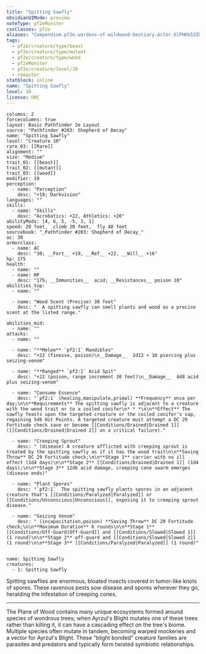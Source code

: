 ```yaml
---
title: "Spitting Sawfly"
obsidianUIMode: preview
noteType: pf2eMonster
cssClasses: pf2e
aliases: "Compendium.pf2e.wardens-of-wildwood-bestiary.Actor.6lPHKb53ZG98ZTLL" 
tags:
  - pf2e/creature/type/beast
  - pf2e/creature/type/mutant
  - pf2e/creature/type/wood
  - pf2eMonster
  - pf2e/creature/level/10
  - remaster
statblock: inline
name: "Spitting Sawfly"
level: 10
license: ORC
---
```


```statblock
columns: 2
forcecolumns: true
layout: Basic Pathfinder 2e Layout
source: "Pathfinder #203: Shepherd of Decay"
name: "Spitting Sawfly"
level: "Creature 10"
rare_03: [[Rare]]
alignment: ""
size: "Medium"
trait_01: [[beast]]
trait_02: [[mutant]]
trait_03: [[wood]]
modifier: 19
perception:
  - name: "Perception"
    desc: "+19; Darkvision"
languages: ""
skills:
  - name: "Skills"
    desc: "Acrobatics: +22, Athletics: +20"
abilityMods: [4, 6, 5, -5, 3, 1]
speed: 20 feet,  climb 20 feet,  fly 40 feet
sourcebook: "_Pathfinder #203: Shepherd of Decay_"
ac: 30
armorclass:
  - name: AC
    desc: "30; __Fort__ +19, __Ref__ +22, __Will__ +16"
hp: 175
health:
  - name: ""
  - name: HP
    desc: "175; __Immunities__  acid; __Resistances__ poison 10"
abilities_top:
  - name: ""

  - name: "Wood Scent (Precise) 30 feet"
    desc: "  A spitting sawfly can smell plants and wood as a precise scent at the listed range."

abilities_mid:
  - name: ""
attacks:
  - name: ""

  - name: "**Melee** `pf2:1` Mandibles"
    desc: "+22 (finesse, poison)\n__Damage__  2d12 + 10 piercing plus seizing-venom"

  - name: "**Ranged** `pf2:1` Acid Spit"
    desc: "+22 (poison, range increment 30 feet)\n__Damage__  4d8 acid plus seizing-venom"

  - name: "Consume Essence"
    desc: "`pf2:1` (healing,manipulate,primal) **Frequency** once per day;\n\n**Requirements** The spitting sawfly is adjacent to a creature with the wood trait or to a coiled conifer\n* * *\n\n**Effect** The sawfly feasts upon the targeted creature or the coiled conifer's sap, regaining 5d6 Hit Points. A targeted creature must attempt a DC 29 Fortitude check save or become [[Conditions/Drained|Drained 1]] ([[Conditions/Drained|Drained 2]] on a critical failure)."

  - name: "Creeping Sprout"
    desc: " (disease) A creature afflicted with creeping sprout is treated by the spitting sawfly as if it has the wood trait\n\n**Saving Throw** DC 29 Fortitude check;\n\n**Stage 1** carrier with no ill effect (1d4 days)\n\n**Stage 2** [[Conditions/Drained|Drained 1]] (1d4 days);\n\n**Stage 3** 12d6 acid damage, creeping cone swarm emerges (disease ends)"

  - name: "Plant Spores"
    desc: "`pf2:1`  The spitting sawfly plants spores in an adjacent creature that's [[Conditions/Paralyzed|Paralyzed]] or [[Conditions/Unconscious|Unconscious]], exposing it to creeping sprout disease."

  - name: "Seizing Venom"
    desc: " (incapacitation,poison) **Saving Throw** DC 29 Fortitude check;\n\n**Maximum Duration** 6 rounds\n\n**Stage 1** [[Conditions/Off-Guard|Off-Guard]] and [[Conditions/Slowed|Slowed 1]] (1 round)\n\n**Stage 2** off-guard and [[Conditions/Slowed|Slowed 2]] (1 round)\n\n**Stage 3** [[Conditions/Paralyzed|Paralyzed]] (1 round)"
 
```

```encounter-table
name: Spitting Sawfly
creatures:
  - 1: Spitting Sawfly
```



Spitting sawflies are enormous, bloated insects covered in tumor-like knots of spores. These ravenous pests sow disease and spores wherever they go, heralding the infestation of creeping cones.

* * *

The Plane of Wood contains many unique ecosystems formed around species of wondrous trees; when Ayrzul's Blight mutates one of these trees rather than killing it, it can have a cascading effect on the tree's biome. Multiple species often mutate in tandem, becoming warped mockeries and a vector for Ayrzul's Blight. These "blight bonded" creature families are parasites and predators and typically form twisted symbiotic relationships.
